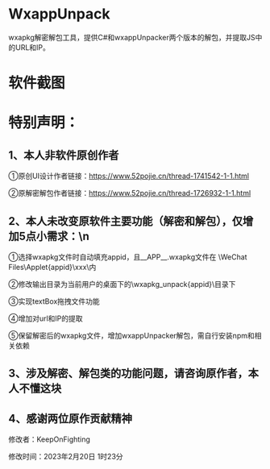 # WxappUnpack
wxapkg解密解包工具，提供C#和wxappUnpacker两个版本的解包，并提取JS中的URL和IP。

# 软件截图

# 特别声明：

## 1、本人非软件原创作者

  ①原创UI设计作者链接：https://www.52pojie.cn/thread-1741542-1-1.html
  
  ②原解密解包作者链接：https://www.52pojie.cn/thread-1726932-1-1.html
  
## 2、本人未改变原软件主要功能（解密和解包），仅增加5点小需求：\n

  ①选择wxapkg文件时自动填充appid，且__APP__.wxapkg文件在 \WeChat Files\Applet\{appid}\xxx\内
  
  ②修改输出目录为当前用户的桌面下的\wxapkg_unpack\{appid}\目录下
  
  ③实现textBox拖拽文件功能
  
  ④增加对url和IP的提取 

  ⑤保留解密后的wxapkg文件，增加wxappUnpacker解包，需自行安装npm和相关依赖
  
## 3、涉及解密、解包类的功能问题，请咨询原作者，本人不懂这块

## 4、感谢两位原作贡献精神

修改者：KeepOnFighting

修改时间：2023年2月20日 1时23分

